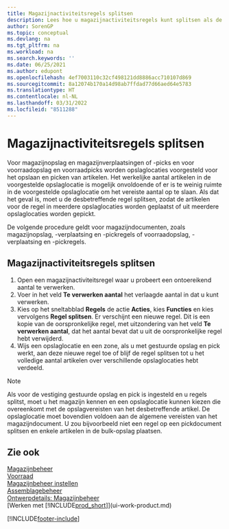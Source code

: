 ```yaml
---
title: Magazijnactiviteitsregels splitsen
description: Lees hoe u magazijnactiviteitsregels kunt splitsen als de beschikbare capaciteit in een voorgestelde opslaglocatie niet voldoende is.
author: SorenGP
ms.topic: conceptual
ms.devlang: na
ms.tgt_pltfrm: na
ms.workload: na
ms.search.keywords: ''
ms.date: 06/25/2021
ms.author: edupont
ms.openlocfilehash: 4ef7003110c32cf498121dd8886acc710107d869
ms.sourcegitcommit: 8a12074b170a14d98ab7ffdad77d66aed64e5783
ms.translationtype: HT
ms.contentlocale: nl-NL
ms.lasthandoff: 03/31/2022
ms.locfileid: "8511288"
---
```

# <a name="split-warehouse-activity-lines"></a>Magazijnactiviteitsregels splitsen
Voor magazijnopslag en magazijnverplaatsingen of -picks en voor voorraadopslag en voorraadpicks worden opslaglocaties voorgesteld voor het opslaan en picken van artikelen. Het werkelijke aantal artikelen in de voorgestelde opslaglocatie is mogelijk onvoldoende of er is te weinig ruimte in de voorgestelde opslaglocatie om het vereiste aantal op te slaan. Als dat het geval is, moet u de desbetreffende regel splitsen, zodat de artikelen voor de regel in meerdere opslaglocaties worden geplaatst of uit meerdere opslaglocaties worden gepickt.  

De volgende procedure geldt voor magazijndocumenten, zoals magazijnopslag, -verplaatsing en -pickregels of voorraadopslag, -verplaatsing en -pickregels.  

## <a name="to-split-warehouse-activity-lines"></a>Magazijnactiviteitsregels splitsen  
1.  Open een magazijnactiviteitsregel waar u probeert een ontoereikend aantal te verwerken.  
2.  Voer in het veld **Te verwerken aantal** het verlaagde aantal in dat u kunt verwerken.  
3.  Kies op het sneltabblad **Regels** de actie **Acties**, kies **Functies** en kies vervolgens **Regel splitsen**. Er verschijnt een nieuwe regel. Dit is een kopie van de oorspronkelijke regel, met uitzondering van het veld **Te verwerken aantal**, dat het aantal bevat dat u uit de oorspronkelijke regel hebt verwijderd.  
4.  Wijs een opslaglocatie en een zone, als u met gestuurde opslag en pick werkt, aan deze nieuwe regel toe of blijf de regel splitsen tot u het volledige aantal artikelen over verschillende opslaglocaties hebt verdeeld.  

> [!NOTE]  
>  Als voor de vestiging gestuurde opslag en pick is ingesteld en u regels splitst, moet u het magazijn kennen en een opslaglocatie kunnen kiezen die overeenkomt met de opslagvereisten van het desbetreffende artikel. De opslaglocatie moet bovendien voldoen aan de algemene vereisten van het magazijndocument. U zou bijvoorbeeld niet een regel op een pickdocument splitsen en enkele artikelen in de bulk-opslag plaatsen.  

## <a name="see-also"></a>Zie ook  
[Magazijnbeheer](warehouse-manage-warehouse.md)  
[Voorraad](inventory-manage-inventory.md)  
[Magazijnbeheer instellen](warehouse-setup-warehouse.md)     
[Assemblagebeheer](assembly-assemble-items.md)    
[Ontwerpdetails: Magazijnbeheer](design-details-warehouse-management.md)  
[Werken met [!INCLUDE[prod_short](includes/prod_short.md)]](ui-work-product.md)


[!INCLUDE[footer-include](includes/footer-banner.md)]